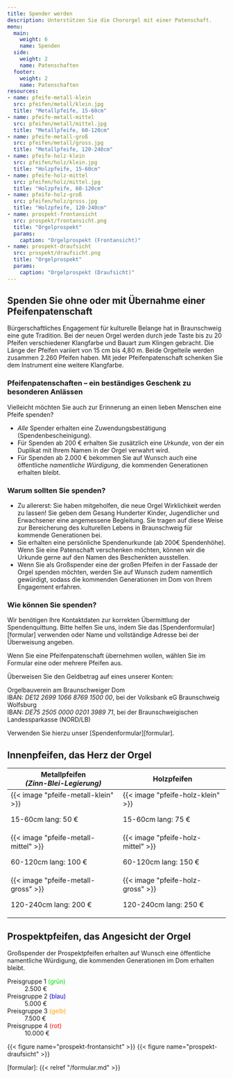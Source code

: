 ```yaml
---
title: Spender werden
description: Unterstützen Sie die Chororgel mit einer Patenschaft.
menu:
  main:
    weight: 6
    name: Spenden
  side:
    weight: 2
    name: Patenschaften
  footer:
    weight: 2
    name: Patenschaften
resources:
- name: pfeife-metall-klein
  src: pfeifen/metall/klein.jpg
  title: "Metallpfeife, 15-60cm"
- name: pfeife-metall-mittel
  src: pfeifen/metall/mittel.jpg
  title: "Metallpfeife, 60-120cm"
- name: pfeife-metall-groß
  src: pfeifen/metall/gross.jpg
  title: "Metallpfeife, 120-240cm"
- name: pfeife-holz-klein
  src: pfeifen/holz/klein.jpg
  title: "Holzpfeife, 15-60cm"
- name: pfeife-holz-mittel
  src: pfeifen/holz/mittel.jpg
  title: "Holzpfeife, 60-120cm"
- name: pfeife-holz-groß
  src: pfeifen/holz/gross.jpg
  title: "Holzpfeife, 120-240cm"
- name: prospekt-frontansicht
  src: prospekt/frontansicht.png
  title: "Orgelprospekt"
  params:
    caption: "Orgelprospekt (Frontansicht)"
- name: prospekt-draufsicht
  src: prospekt/draufsicht.png
  title: "Orgelprospekt"
  params:
    caption: "Orgelprospekt (Draufsicht)"
---
```


## Spenden Sie ohne oder mit Übernahme einer Pfeifenpatenschaft
Bürgerschaftliches Engagement für kulturelle Belange hat in Braunschweig eine gute Tradition. 
Bei der neuen Orgel werden durch jede Taste bis zu 20 Pfeifen 
verschiedener Klangfarbe und Bauart zum Klingen gebracht. 
Die Länge der Pfeifen variiert von 15 cm bis 4,80 m. 
Beide Orgelteile werden zusammen 2.260 Pfeifen haben. 
Mit jeder Pfeifenpatenschaft schenken Sie dem Instrument eine weitere Klangfarbe.

### Pfeifenpatenschaften – ein beständiges Geschenk zu besonderen Anlässen
Vielleicht möchten Sie auch zur Erinnerung an einen lieben Menschen eine Pfeife spenden?

- _Alle_ Spender erhalten eine Zuwendungsbestätigung (Spendenbescheinigung).
- Für Spenden ab 200 € erhalten Sie zusätzlich eine _Urkunde_, 
  von der ein Duplikat mit Ihrem Namen in der Orgel verwahrt wird.
- Für Spenden ab 2.000 € bekommen Sie auf Wunsch auch eine öffentliche _namentliche Würdigung_, 
  die kommenden Generationen erhalten bleibt.

### Warum sollten Sie spenden?
- Zu allererst:
  Sie haben mitgeholfen, die neue Orgel Wirklichkeit werden zu lassen!
  Sie geben dem Gesang Hunderter Kinder, Jugendlicher und Erwachsener eine angemessene Begleitung.
  Sie tragen auf diese Weise zur Bereicherung des kulturellen Lebens in Braunschweig 
  für kommende Generationen bei.
- Sie erhalten eine persönliche Spendenurkunde (ab 200€ Spendenhöhe).
  Wenn Sie eine Patenschaft verschenken möchten, 
  können wir die Urkunde gerne auf den Namen des Beschenkten ausstellen.
- Wenn Sie als Großspender eine der großen Pfeifen in der Fassade der Orgel spenden möchten, 
  werden Sie auf Wunsch zudem namentlich gewürdigt, 
  sodass die kommenden Generationen im Dom von Ihrem Engagement erfahren.

### Wie können Sie spenden?
Wir benötigen Ihre Kontaktdaten zur korrekten Übermittlung der Spendenquittung.
Bitte helfen Sie uns, indem Sie das [Spendenformular][formular] verwenden 
oder Name und vollständige Adresse bei der Überweisung angeben.

Wenn Sie eine Pfeifenpatenschaft übernehmen wollen,
wählen Sie im Formular eine oder mehrere Pfeifen aus.

Überweisen Sie den Geldbetrag auf eines unserer Konten:

Orgelbauverein am Braunschweiger Dom  
IBAN: _DE12 2699 1066 8769 1500 00_, bei der Volksbank eG Braunschweig Wolfsburg  
IBAN: _DE75 2505 0000 0201 3989 71_, bei der Braunschweigischen Landessparkasse (NORD/LB)

Verwenden Sie hierzu unser [Spendenformular][formular].

## Innenpfeifen, das Herz der Orgel

<table id="inner-pipes">
    <thead>
        <tr>
            <th>
                Metallpfeifen <br>
                <i>(Zinn-Blei-Legierung)</i>
            </th>
            <th>Holzpfeifen</th>
        </tr>
    </thead>
    <tbody>
        <tr>
            <td>
                {{< image "pfeife-metall-klein" >}}
                <p>15-60cm lang: 50 €</p>
            </td>
            <td>
                {{< image "pfeife-holz-klein" >}}
                <p>15-60cm lang: 75 €</p>
            </td>
        </tr>
        <tr>
            <td>
                {{< image "pfeife-metall-mittel" >}}
                <p>60-120cm lang: 100 €</p>
            </td>
            <td>
                {{< image "pfeife-holz-mittel" >}}
                <p>60-120cm lang: 150 €</p>
            </td>
        </tr>
        <tr>
            <td>
                {{< image "pfeife-metall-gross" >}}
                <p>120-240cm lang: 200 €</p>
            </td>
            <td>
                {{< image "pfeife-holz-gross" >}}
                <p>120-240cm lang: 250 €</p>
            </td>
        </tr>
    </tbody>
</table>

## Prospektpfeifen, das Angesicht der Orgel

Großspender der Prospektpfeifen erhalten auf Wunsch eine öffentliche namentliche Würdigung, 
die kommenden Generationen im Dom erhalten bleibt.

<dl id="frontal-pipes">
    <dt>Preisgruppe 1 <span class="color-bullet" style="color: #00dd00;">(grün)</span></dt>
    <dd>2.500 €</dd>
    <dt>Preisgruppe 2 <span class="color-bullet" style="color: #0000cd;">(blau)</span></dt>
    <dd>5.000 €</dd>
    <dt>Preisgruppe 3 <span class="color-bullet" style="color: #ffa500;">(gelb)</span></dt>
    <dd>7.500 €</dd>
    <dt>Preisgruppe 4 <span class="color-bullet" style="color: #ff0000;">(rot)</span></dt>
    <dd>10.000 €</dd>
</dl>

{{< figure name="prospekt-frontansicht" >}}
{{< figure name="prospekt-draufsicht" >}}

[formular]: {{< relref "/formular.md" >}}
